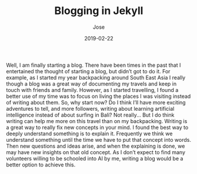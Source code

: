 ﻿---
layout: post
title: "Blogging in Jekyll"
author: "Jose"
date: 2019-02-22
---

Well, I am finally starting a blog. There have been times in the past that I entertained the thought of starting a blog, but didn’t got to do it. For example, as I started my year backpacking around South East Asia I really though a blog was a great way of documenting my travels and keep in touch with friends and family. However, as I started travelling, I found a better use of my time was to focus on living the places I was visiting instead of writing about them.
So, why start now? Do I think I’ll have more exciting adventures to tell, and more followers, writing about learning artificial intelligence instead of about surfing in Bali? Not really...
But I do think writing can help me more on this travel than on my backpacking. Writing is a great way to really fix new concepts in your mind. I found the best way to deeply understand something is to explain it. Frequently we think we understand something until the time we have to put that concept into words. Then new questions and ideas arise, and when the explaining is done, we may have new insights on that old concept. As I don’t expect to find many volunteers willing to be schooled into AI by me, writing a blog would be a better option to achieve this.

